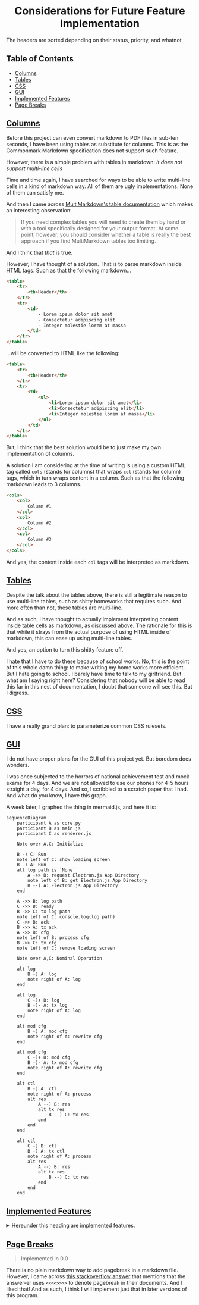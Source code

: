 <h1 align="center" style="font-weight: bold">
    Considerations for Future Feature Implementation
</h1>

The headers are sorted depending on their status, priority, and whatnot


<div class="toc"><h2 id="toc"><b><a href="#toc">Table of Contents</a></b></h2>
<ul><li><a href="#columns">Columns</a></li><li><a href="#tables">Tables</a></li><li><a href="#css">CSS</a></li><li><a href="#gui">GUI</a></li><li><a href="#implemented-features">Implemented Features</a></li><li><a href="#page-breaks">Page Breaks</a></li></ul></div>

<h2 id="columns"><b><a href="#columns">Columns</a></b></h2>

Before this project can even convert markdown to PDF files in sub-ten seconds, I have been using tables as substitute for columns. This is as the Commonmark Markdown specification does not support such feature.

However, there is a simple problem with tables in markdown: *it does not support multi-line cells*

Time and time again, I have searched for ways to be able to write multi-line cells in a kind of markdown way. All of them are ugly implementations. None of them can satisfy me.

And then I came across [MultiMarkdown's table documentation](https://fletcher.github.io/MultiMarkdown-5/tables.html) which makes an interesting observation:

> If you need complex tables you will need to create them by hand or with a tool specifically designed for your output format. At some point, however, you should consider whether a table is really the best approach if you find MultiMarkdown tables too limiting.

And I think that *that* is true.

However, I have thought of a solution. That is to parse markdown inside HTML tags. Such as that the following markdown...

```html
<table>
    <tr>
        <th>Header</th>
    </tr>
    <tr>
        <td>
            - Lorem ipsum dolor sit amet
            - Consectetur adipiscing elit
            - Integer molestie lorem at massa
        </td>
    </tr>
</table>
```

...will be converted to HTML like the following:

```html
<table>
    <tr>
        <th>Header</th>
    </tr>
    <tr>
        <td>
            <ul>
                <li>Lorem ipsum dolor sit amet</li>
                <li>Consectetur adipiscing elit</li>
                <li>Integer molestie lorem at massa</li>
            </ul>
        </td>
    </tr>
</table>
```

But, I think that the best solution would be to just make my own implementation of columns.

A solution I am considering at the time of writing is using a custom HTML tag called `cols` (stands for columns) that wraps `col` (stands for column) tags, which in turn wraps content in a column. Such as that the following markdown leads to 3 columns.

```html
<cols>
    <col>
        Column #1
    </col>
    <col>
        Column #2
    </col>
    <col>
        Column #3
    </col>
</cols>
```

And yes, the content inside each `col` tags will be interpreted as markdown.

<h2 id="tables"><b><a href="#tables">Tables</a></b></h2>

Despite the talk about the tables above, there is still a legitimate reason to use multi-line tables, such as shitty homeworks that requires such. And more often than not, these tables are multi-line.

And as such, I have thought to actually implement interpreting content inside table cells as markdown, as discussed above. The rationale for this is that while it strays from the actual purpose of using HTML inside of markdown, this can ease up using multi-line tables.

And yes, an option to turn this shitty feature off.

I hate that I have to do these because of school works. No, this is the point of this whole damn thing: to make writing my home works more efficient. But I hate going to school. I barely have time to talk to my girlfriend. But what am I saying right here? Considering that nobody will be able to read this far in this nest of documentation, I doubt that someone will see this. But I digress.

<h2 id="css"><b><a href="#css">CSS</a></b></h2>

I have a really grand plan: to parameterize common CSS rulesets.

<h2 id="gui"><b><a href="#gui">GUI</a></b></h2>

I do not have proper plans for the GUI of this project yet. But boredom does wonders.

I was once subjected to the horrors of national achievement test and mock exams for 4 days. And we are not allowed to use our phones for 4-5 hours straight a day, for 4 days. And so, I scribbled to a scratch paper that I had. And what do you know, I have this graph.

A week later, I graphed the thing in mermaid.js, and here it is:

```mermaid
sequenceDiagram
    participant A as core.py
    participant B as main.js
    participant C as renderer.js

    Note over A,C: Initialize

    B -) C: Run
    note left of C: show loading screen
    B -) A: Run
    alt log path is `None`
        A ->> B: request Electron.js App Directory
        note left of B: get Electron.js App Directory
        B --) A: Electron.js App Directory
    end

    A ->> B: log path
    C ->> B: ready
    B ->> C: tx log path
    note left of C: console.log(log path)
    C ->> B: ack
    B ->> A: tx ack
    A ->> B: cfg
    note left of B: process cfg
    B ->> C: tx cfg
    note left of C: remove loading screen

    Note over A,C: Nominal Operation

    alt log
        B -) A: log
        note right of A: log
    end

    alt log
        C -)+ B: log
        B -)- A: tx log
        note right of A: log
    end

    alt mod cfg
        B -) A: mod cfg
        note right of A: rewrite cfg
    end

    alt mod cfg
        C -)+ B: mod cfg
        B -)- A: tx mod cfg
        note right of A: rewrite cfg
    end

    alt ctl
        B -) A: ctl
        note right of A: process
        alt res
            A --) B: res
            alt tx res
                B --) C: tx res
            end
        end
    end

    alt ctl
        C -) B: ctl
        B -) A: tx ctl
        note right of A: process
        alt res
            A --) B: res
            alt tx res
                B --) C: tx res
            end
        end
    end
```

<h2 id="implemented-features"><b><a href="#implemented-features">Implemented Features</a></b></h2>

<details>
<summary>Hereunder this heading are implemented features.</summary>
Now, why have not I put the implement features under this header? As it will break the link to other documents.
</details>

<h2 id="page-breaks"><b><a href="#page-breaks">Page Breaks</a></b></h2>

> Implemented in 0.0

There is no plain markdown way to add pagebreak in a markdown file. However, I came across [this stackoverflow answer](https://stackoverflow.com/a/57578831) that mentions that the answer-er uses `<<<<>>>>` to denote pagebreak in their documents. And I liked that! And as such, I think I will implement just that in later versions of this program.
